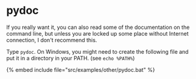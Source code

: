 # pydoc

If you really want it, you can also read some of the documentation on the command line, but unless you are locked up some place without Internet connection,
I don't recommend this.

Type `pydoc`. On Windows, you might need to create the following file and put it in a directory in your PATH. (see `echo %PATH%`)


{% embed include file="src/examples/other/pydoc.bat" %}

